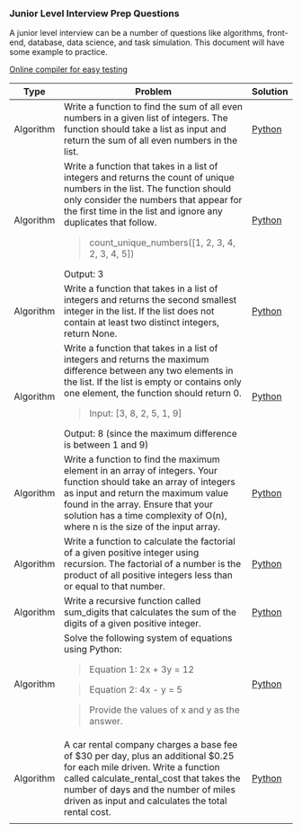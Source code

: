 ### Junior Level Interview Prep Questions
A junior level interview can be a number of questions like algorithms, front-end, database, data science, and task simulation. This document will have some example to practice. 

[Online compiler for easy testing](https://www.w3schools.com/tryit/trycompiler.asp?filename=demo_python) 

| Type  | Problem | Solution |
|--- | -------- | ---------- |
|Algorithm | Write a function to find the sum of all even numbers in a given list of integers. The function should take a list as input and return the sum of all even numbers in the list. | [Python](./Solutions/algorithm1.py) |
|Algorithm | Write a function that takes in a list of integers and returns the count of unique numbers in the list. The function should only consider the numbers that appear for the first time in the list and ignore any duplicates that follow. <blockquote>count_unique_numbers([1, 2, 3, 4, 2, 3, 4, 5])</blockquote> Output: 3 | [Python](./Solutions/algorithm2.py) |
|Algorithm | Write a function that takes in a list of integers and returns the second smallest integer in the list. If the list does not contain at least two distinct integers, return None. | [Python](./Solutions/algorithm1.py) |
|Algorithm | Write a function that takes in a list of integers and returns the maximum difference between any two elements in the list. If the list is empty or contains only one element, the function should return 0. <blockquote>Input: [3, 8, 2, 5, 1, 9]</blockquote> Output: 8 (since the maximum difference is between 1 and 9) | [Python](./Solutions/algorithm1.py) |
|Algorithm | Write a function to find the maximum element in an array of integers. Your function should take an array of integers as input and return the maximum value found in the array. Ensure that your solution has a time complexity of O(n), where n is the size of the input array. | [Python](./Solutions/algorithm1.py) |
|Algorithm | Write a function to calculate the factorial of a given positive integer using recursion. The factorial of a number is the product of all positive integers less than or equal to that number. | [Python](./Solutions/algorithm1.py) |
|Algorithm | Write a recursive  function called sum_digits that calculates the sum of the digits of a given positive integer. | [Python](./Solutions/algorithm1.py) |
|Algorithm | Solve the following system of equations using Python:<blockquote>Equation 1: 2x + 3y = 12</blockquote><blockquote>Equation 2: 4x - y = 5</blockquote><blockquote>Provide the values of x and y as the answer.<blockquote>| [Python](./Solutions/algorithm1.py) |
|Algorithm | A car rental company charges a base fee of $30 per day, plus an additional $0.25 for each mile driven. Write a function called calculate_rental_cost that takes the number of days and the number of miles driven as input and calculates the total rental cost.| [Python](./Solutions/algorithm1.py) |
| |  |  |
